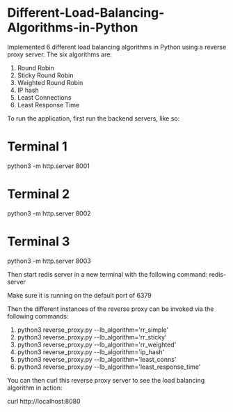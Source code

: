 # Different-Load-Balancing-Algorithms-in-Python
Implemented 6 different load balancing algorithms in Python using a reverse proxy server.
The six algorithms are:
1. Round Robin
2. Sticky Round Robin
3. Weighted Round Robin
4. IP hash
5. Least Connections
6. Least Response Time

To run the application, first run the backend servers, like so:

# Terminal 1
python3 -m http.server 8001

# Terminal 2
python3 -m http.server 8002

# Terminal 3
python3 -m http.server 8003

Then start redis server in a new terminal with the following command:
redis-server

Make sure it is running on the default port of 6379

Then the different instances of the reverse proxy can be invoked via the following commands:
1. python3 reverse_proxy.py --lb_algorithm='rr_simple'
2. python3 reverse_proxy.py --lb_algorithm='rr_sticky'
3. python3 reverse_proxy.py --lb_algorithm='rr_weighted'
4. python3 reverse_proxy.py --lb_algorithm='ip_hash'
5. python3 reverse_proxy.py --lb_algorithm='least_conns'
6. python3 reverse_proxy.py --lb_algorithm='least_response_time'

You can then curl this reverse proxy server to see the load balancing algorithm in action:

curl http://localhost:8080

